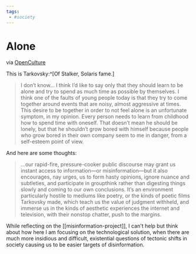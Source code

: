 ```yaml
---
tags:
 - #society
---
```


# Alone

via [OpenCulture](http://www.openculture.com/2015/03/andrei-tarkovskys-message-to-young-people.html)

This is Tarkovsky:^[Of Stalker, Solaris fame.]

> I don’t know… I think I’d like to say only that they should learn to be alone and try to spend as much time as possible by themselves. I think one of the faults of young people today is that they try to come together around events that are noisy, almost aggressive at times. This desire to be together in order to not feel alone is an unfortunate symptom, in my opinion. Every person needs to learn from childhood how to spend time with oneself. That doesn’t mean he should be lonely, but that he shouldn’t grow bored with himself because people who grow bored in their own company seem to me in danger, from a self-esteem point of view.

And here are some thoughts:

> ...our rapid-fire, pressure-cooker public discourse may grant us instant access to information—or misinformation—but it also encourages, nay urges, us to form hasty opinions, ignore nuance and subtleties, and participate in groupthink rather than digesting things slowly and coming to our own conclusions. It’s an environment particularly hostile to mediums like poetry, or the kinds of poetic films Tarkovsky made, which teach us the value of judgment withheld, and immerse us in the kinds of aesthetic experiences the internet and television, with their nonstop chatter, push to the margins.

While reflecting on the [[misinformation-project]], I can't help but think about how here I am focusing on the technological solution, when there are much more insidious and difficult, existential questions of tectonic shifts in society causing us to be easier targets of disinformation.